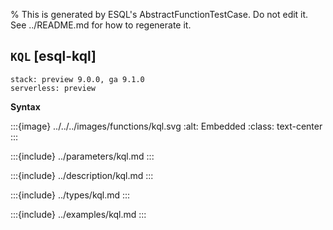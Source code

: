 % This is generated by ESQL's AbstractFunctionTestCase. Do not edit it. See ../README.md for how to regenerate it.

## `KQL` [esql-kql]
```{applies_to}
stack: preview 9.0.0, ga 9.1.0
serverless: preview
```

**Syntax**

:::{image} ../../../images/functions/kql.svg
:alt: Embedded
:class: text-center
:::


:::{include} ../parameters/kql.md
:::

:::{include} ../description/kql.md
:::

:::{include} ../types/kql.md
:::

:::{include} ../examples/kql.md
:::
